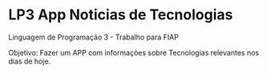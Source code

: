 # LP3 App Noticias de Tecnologias 
Linguagem de Programação 3 - Trabalho para FIAP 

Objetivo: Fazer um APP com informações sobre Tecnologias relevantes nos dias de hoje.


